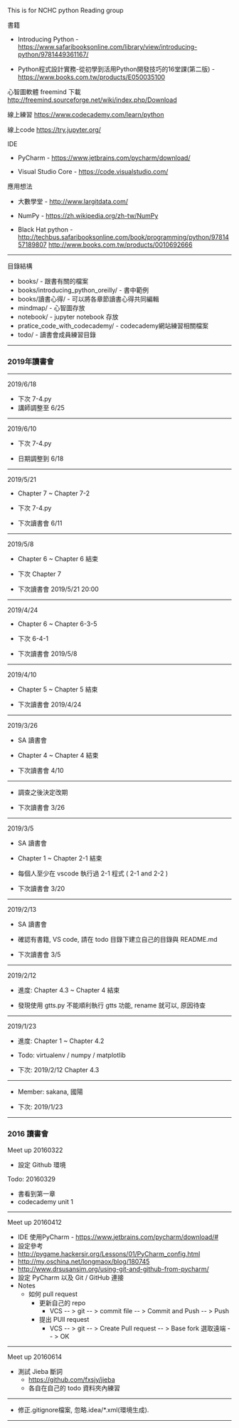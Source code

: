 This is for NCHC python Reading group

書籍

* Introducing Python - https://www.safaribooksonline.com/library/view/introducing-python/9781449361167/

* Python程式設計實務-從初學到活用Python開發技巧的16堂課(第二版) - https://www.books.com.tw/products/E050035100

心智圖軟體 freemind 下載
http://freemind.sourceforge.net/wiki/index.php/Download

線上練習
https://www.codecademy.com/learn/python

線上code
https://try.jupyter.org/

IDE

* PyCharm - https://www.jetbrains.com/pycharm/download/

* Visual Studio Core - https://code.visualstudio.com/

應用想法

* 大數學堂 - http://www.largitdata.com/

* NumPy    - https://zh.wikipedia.org/zh-tw/NumPy

* Black Hat python - http://techbus.safaribooksonline.com/book/programming/python/9781457189807  http://www.books.com.tw/products/0010692666

-------------------------------------------------

目錄結構

* books/ - 跟書有關的檔案
* books/introducing_python_oreilly/ - 書中範例
* books/讀書心得/ - 可以將各章節讀書心得共同編輯
* mindmap/ - 心智圖存放
* notebook/ - jupyter notebook 存放
* pratice_code_with_codecademy/ - codecademy網站練習相關檔案
* todo/ - 讀書會成員練習目錄

-------------------------------------------------

### 2019年讀書會

-------------------------------------------------

2019/6/18

* 下次 7-4.py
* 講師調整至 6/25

-------------------------------------------------

2019/6/10

* 下次 7-4.py

* 日期調整到 6/18

-------------------------------------------------

2019/5/21

* Chapter 7 ~ Chapter 7-2

* 下次 7-4.py

* 下次讀書會 6/11

-------------------------------------------------

2019/5/8

* Chapter 6 ~ Chapter 6 結束

* 下次 Chapter 7

* 下次讀書會 2019/5/21 20:00

-------------------------------------------------

2019/4/24

* Chapter 6 ~ Chapter 6-3-5

* 下次 6-4-1

* 下次讀書會 2019/5/8

-------------------------------------------------

2019/4/10

* Chapter 5 ~ Chapter 5 結束

* 下次讀書會 2019/4/24

-------------------------------------------------

2019/3/26

* SA 讀書會

* Chapter 4 ~ Chapter 4 結束

* 下次讀書會 4/10

-------------------------------------------------

* 調查之後決定改期

* 下次讀書會 3/26

-------------------------------------------------

2019/3/5

* SA 讀書會

* Chapter 1 ~ Chapter 2-1 結束

* 每個人至少在 vscode 執行過 2-1 程式 ( 2-1 and 2-2 )

* 下次讀書會 3/20

-------------------------------------------------

2019/2/13

* SA 讀書會

* 確認有書籍, VS code, 請在 todo 目錄下建立自己的目錄與 README.md

* 下次讀書會 3/5

-------------------------------------------------

2019/2/12

* 進度: Chapter 4.3 ~ Chapter 4 結束

* 發現使用 gtts.py 不能順利執行 gtts 功能, rename 就可以, 原因待查


-------------------------------------------------

2019/1/23

* 進度: Chapter 1 ~ Chapter 4.2

* Todo: virtualenv / numpy / matplotlib

* 下次: 2019/2/12 Chapter 4.3

-------------------------------------------------

* Member: sakana, 國陽

* 下次: 2019/1/23

-------------------------------------------------

### 2016 讀書會

Meet up 20160322

* 設定 Github 環境 


Todo: 20160329


* 書看到第一章
* codecademy unit 1

-------------------------------------------------

Meet up 20160412

* IDE 使用PyCharm - https://www.jetbrains.com/pycharm/download/#
 * 設定參考 
  * http://pygame.hackersir.org/Lessons/01/PyCharm_config.html
  * http://my.oschina.net/longmaox/blog/180745 
  * http://www.drsusansim.org/using-git-and-github-from-pycharm/
* 設定 PyCharm 以及 Git / GitHub 連接
* Notes
  * 如何 pull request
    * 更新自己的 repo
      * VCS -- > git  -- > commit file -- >  Commit and Push -- > Push
    * 提出 PUll request 
      * VCS -- > git -- > Create Pull request -- >  Base fork 選取遠端 -- > OK


-------------------------------------------------

Meet up 20160614

* 測試 Jieba 斷詞
  * https://github.com/fxsjy/jieba
  * 各自在自己的 todo 資料夾內練習


-------------------------------------------------


* 修正.gitignore檔案, 忽略.idea/*.xml(環境生成).

-------------------------------------------------
